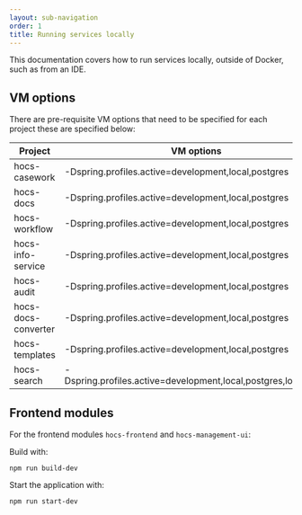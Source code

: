 ```yaml
---
layout: sub-navigation
order: 1
title: Running services locally
---
```


This documentation covers how to run services locally, outside of Docker, such as from an IDE.

## VM options
There are pre-requisite VM options that need to be specified for each project these are specified below:

| Project             | VM options                                                     |
|---------------------|----------------------------------------------------------------|
| hocs-casework       | -Dspring.profiles.active=development,local,postgres            |
| hocs-docs           | -Dspring.profiles.active=development,local,postgres            |
| hocs-workflow       | -Dspring.profiles.active=development,local,postgres            |
| hocs-info-service   | -Dspring.profiles.active=development,local,postgres            |
| hocs-audit          | -Dspring.profiles.active=development,local,postgres            |
| hocs-docs-converter | -Dspring.profiles.active=development,local,postgres            |
| hocs-templates      | -Dspring.profiles.active=development,local,postgres            |
| hocs-search         | -Dspring.profiles.active=development,local,postgres,localstack |

## Frontend modules
For the frontend modules `hocs-frontend` and `hocs-management-ui`:

Build with:
``` 
npm run build-dev
```

Start the application with:
``` 
npm run start-dev
```
